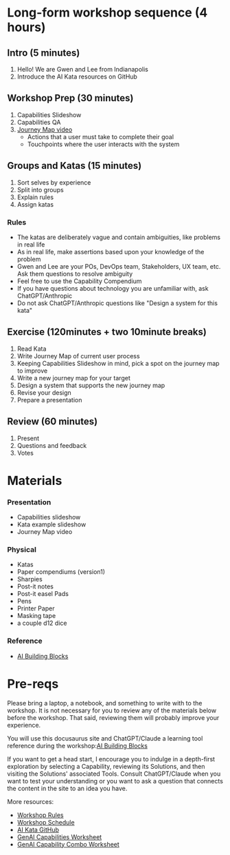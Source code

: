 # Long-form workshop sequence (4 hours)

## Intro (5 minutes)

1. Hello! We are Gwen and Lee from Indianapolis
2. Introduce the AI Kata resources on GitHub

## Workshop Prep (30 minutes)

1. Capabilities Slideshow
2. Capabilities QA
3. [Journey Map video](https://www.youtube.com/watch?v=2W13ext26kQ)
   - Actions that a user must take to complete their goal
   - Touchpoints where the user interacts with the system

## Groups and Katas (15 minutes)

1. Sort selves by experience
2. Split into groups
3. Explain rules
4. Assign katas

### Rules

- The katas are deliberately vague and contain ambiguities, like problems in real life
- As in real life, make assertions based upon your knowledge of the problem
- Gwen and Lee are your POs, DevOps team, Stakeholders, UX team, etc. Ask them questions to resolve ambiguity
- Feel free to use the Capability Compendium
- If you have questions about technology you are unfamiliar with, ask ChatGPT/Anthropic
- Do not ask ChatGPT/Anthropic questions like "Design a system for this kata"

## Exercise (120minutes + two 10minute breaks)

1. Read Kata
2. Write Journey Map of current user process
3. Keeping Capabilities Slideshow in mind, pick a spot on the journey map to improve
4. Write a new journey map for your target
5. Design a system that supports the new journey map
6. Revise your design
7. Prepare a presentation

## Review (60 minutes)

1. Present
2. Questions and feedback
3. Votes

# Materials

### Presentation

- Capabilities slideshow
- Kata example slideshow
- Journey Map video

### Physical

- Katas
- Paper compendiums (version1)
- Sharpies
- Post-it notes
- Post-it easel Pads
- Pens
- Printer Paper
- Masking tape
- a couple d12 dice

### Reference

- [AI Building Blocks](https://ai-engineering-katas.github.io/ai-katas/)

# Pre-reqs

Please bring a laptop, a notebook, and something to write with to the workshop. It is not necessary for you to review any of the materials below before the workshop. That said, reviewing them will probably improve your experience.

You will use this docusaurus site and ChatGPT/Claude a learning tool reference during the workshop:[AI Building Blocks](https://ai-engineering-katas.github.io/ai-katas/)

If you want to get a head start, I encourage you to indulge in a depth-first exploration by selecting a Capability, reviewing its Solutions, and then visiting the Solutions' associated Tools. Consult ChatGPT/Claude when you want to test your understanding or you want to ask a question that connects the content in the site to an idea you have.

More resources:

- [Workshop Rules](https://github.com/AI-Engineering-Katas/ai-katas/blob/main/rules.md)
- [Workshop Schedule](https://github.com/AI-Engineering-Katas/ai-katas/blob/main/workshopSequence.md)
- [AI Kata GitHub](https://github.com/AI-Engineering-Katas/ai-katas/)
- [GenAI Capabilities Worksheet](https://github.com/AI-Engineering-Katas/ai-katas/blob/main/genai-capabilities-cheatsheet.md)
- [GenAI Capability Combo Worksheet](https://github.com/AI-Engineering-Katas/ai-katas/blob/main/genai-capability-combinations.md)
